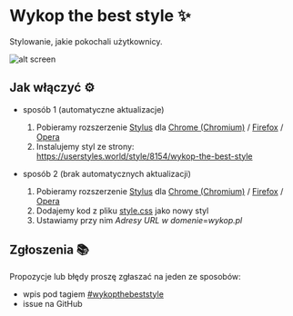 # Wykop the best style ✨
Stylowanie, jakie pokochali użytkownicy.

![alt screen](https://i.imgur.com/6CPnYnF.png)

## Jak włączyć ⚙️
- sposób 1 (automatyczne aktualizacje)
  1. Pobieramy rozszerzenie [Stylus](https://github.com/openstyles/stylus/) dla [Chrome (Chromium)](https://chrome.google.com/webstore/detail/stylus/clngdbkpkpeebahjckkjfobafhncgmne) / [Firefox](https://addons.mozilla.org/firefox/addon/styl-us/) / [Opera](https://addons.opera.com/extensions/details/stylus/)
  2. Instalujemy styl ze strony: https://userstyles.world/style/8154/wykop-the-best-style

- sposób 2 (brak automatycznych aktualizacji)
  1. Pobieramy rozszerzenie [Stylus](https://github.com/openstyles/stylus/) dla [Chrome (Chromium)](https://chrome.google.com/webstore/detail/stylus/clngdbkpkpeebahjckkjfobafhncgmne) / [Firefox](https://addons.mozilla.org/firefox/addon/styl-us/) / [Opera](https://addons.opera.com/extensions/details/stylus/)
  2. Dodajemy kod z pliku [style.css](style.css) jako nowy styl
  3. Ustawiamy przy nim _Adresy URL w domenie_=_wykop.pl_
  
## Zgłoszenia 📚
Propozycje lub błędy proszę zgłaszać na jeden ze sposobów:
- wpis pod tagiem [#wykopthebeststyle](https://wykop.pl/tag/wykopthebeststyle)
- issue na GitHub
